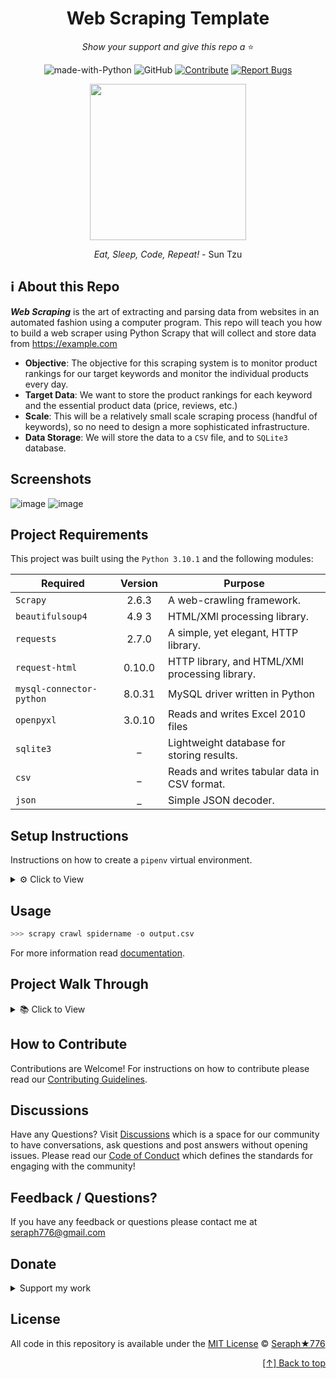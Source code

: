 <div id="top" align="center">
  
# Web Scraping Template

  _Show your support and give this repo a_ ⭐



![made-with-Python](https://img.shields.io/badge/Python-blue?&logo=python&logoColor=yellow&label=Built%20with&style=flat&labelColor=black)
![GitHub](https://img.shields.io/github/license/seraph776/seraph776?color=green&style=flat&labelColor=black&label=License)
[![Contribute](https://img.shields.io/badge/Contribute-black?&logo=github&logoColor=black&label=&flat&labelColor=yellow)](https://github.com/seraph776/QuickStartTemplate/blob/main/contributing.md) [![Report Bugs](https://img.shields.io/badge/Report%20Bugz-black?&logo=github&logoColor=black&label=&flat&labelColor=red)](https://github.com/seraph776/QuickStartTemplate/issues/new/choose)


<img src="https://user-images.githubusercontent.com/72005563/193153931-1d4aec4f-f7ab-4b30-95fb-635ca3e7333c.png" width=250>


_Eat, Sleep, Code, Repeat!_ - Sun Tzu

</div>  


## ℹ️ About this Repo



**_Web Scraping_** is the art of extracting and parsing data from websites in an automated fashion using a computer program. 
This repo will teach you how to build a web scraper using Python Scrapy that will collect and store data from https://example.com




- **Objective**: The objective for this scraping system is to monitor product rankings for our target keywords and monitor the individual products every day.
- **Target Data**: We want to store the product rankings for each keyword and the essential product data (price, reviews, etc.)
- **Scale**: This will be a relatively small scale scraping process (handful of keywords), so no need to design a more sophisticated infrastructure.
- **Data Storage**: We will store the data to a `CSV` file, and to `SQLite3` database.


## Screenshots

![image](https://user-images.githubusercontent.com/72005563/181623334-d74b5712-2709-4ccb-925b-f82cab72d8e1.png)
![image](https://user-images.githubusercontent.com/72005563/181623334-d74b5712-2709-4ccb-925b-f82cab72d8e1.png)



## Project Requirements

This project was built using the `Python 3.10.1` and the following modules: 

| Required                 | Version | Purpose                                        |
|--------------------------|:-------:|------------------------------------------------|
| `Scrapy `                |  2.6.3  | A web-crawling framework.                      | 
| `beautifulsoup4`         |  4.9 3  | HTML/XMl processing library.                   | 
| `requests`               |  2.7.0  | A simple, yet elegant, HTTP library.           | 
| `request-html`           | 0.10.0  | HTTP library, and HTML/XMl processing library. | 
| `mysql-connector-python` | 8.0.31  | MySQL driver written in Python                 | 
| `openpyxl`               | 3.0.10  | Reads and writes Excel 2010 files              | 
| `sqlite3`                |    _    | Lightweight database for storing results.      | 
| `csv`                    |    _    | Reads and writes tabular data in CSV format.   | 
| `json`                   |    _    | Simple JSON decoder.                           | 




## Setup Instructions

Instructions on how to create a `pipenv` virtual environment.

<details>

<summary>⚙️  Click to View </summary>

1. Download [zip file](https://github.com/seraph776/webscrape_template/archive/refs/heads/main.zip) 
2. Extract zip files
3. Change directory into projectFolder:

```python
>>> cd projectFolder
```

4. Install from Pipfile:

```python
>>> pipenv install  
```

5. Activate virtual environment

```python
>>> pipenv shell
```

6. CD into project app directory

```python
>>> cd projectName/projectName
```


</details>


## Usage



```python
>>> scrapy crawl spidername -o output.csv
```


For more information read [documentation](https://github.com/seraph776/QuickStartTemplate).



## Project Walk Through

<details>
<summary> 📚 Click to View </summary>
  
#### STEP 1: Create Project folder and Install Scrapy 

```commandline
>>> mkdir FakePythonJobs
>>> cd FakePythonJobs
>>> pipenv install scrapy
```
#### STEP 2: Create Scrapy Project 
```commandline
>>> scrapy startproject FakePythonJobs
>>> cd FakePythonJobs
```
#### STEP 3: Create Scrapy Spider 

```commandline
>>> scrapy genspider jobs
```
</details>



## How to Contribute


Contributions are Welcome! For instructions on how to contribute please read our [Contributing Guidelines](https://github.com/seraph776/webscrape_template/blob/main/CONTRIBUTING.md). 


## Discussions

Have any Questions? Visit [Discussions](https://github.com/seraph776/webscrape_template/discussions) which is a space for our community to have conversations, ask questions and post answers without opening issues. Please read our [Code of Conduct](https://github.com/seraph776/webscrape_template/blob/main/CODE-OF-CONDUCT.md) which defines the  standards for engaging with the community!


## Feedback / Questions?

If you have any feedback or questions please contact me at [seraph776@gmail.com](mailto:seraph776@gmail.com)



## Donate


<details>
<summary> Support my work </summary>


All donations help fund the continued development of new content.


| Coin                                                                                                                        | Address                                                     |
|-----------------------------------------------------------------------------------------------------------------------------|-------------------------------------------------------------|
| <img src="https://user-images.githubusercontent.com/72005563/206338569-a607c171-5dfe-47c4-abed-a7e3beeab5bf.png" width=150> | 3GhUQkT7jJcfu6xuqrAh8E9PR5hwQhTXsC                          |
| <img src="https://user-images.githubusercontent.com/72005563/206338723-44e6f026-01fd-41dd-ab31-0c184c78a896.png" width=150> | 0x6fA9A81b7e6373Ca5C55A265dFeAa0d438c91D81                  |
| <img src="https://user-images.githubusercontent.com/72005563/206338886-1a07e215-0664-472a-a2a9-2a6d4e38b694.png" width=150> | 0x9a5C640a853B8E759111A28C4D43224a090E53d9                  |
| <img src="https://user-images.githubusercontent.com/72005563/206338998-9819976d-622a-462c-8d88-897a8d5880f4.png" width=150> | [Buy me a Coffee](https://www.buymeacoffee.com/codecrypt76) |       


</details>

## License 

All code in this repository is available under the [MIT License](https://github.com/seraph776/webscrape_template/blob/main/LICENSE) © [Seraph★776](https://github.com/seraph776)



<div align="right">

[[↑] Back to top](#top)

</div>  


